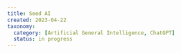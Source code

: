 ```yaml
---
title: Seed AI
created: 2023-04-22
taxonomy:
  category: [Artificial General Intelligence, ChatGPT]
  status: in progress
---
```

